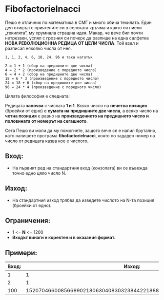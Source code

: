 # Fibofactorielnacci

Пешо е отличник по математика в СМГ и много обича текилата. Един ден отишъл с
приятелите си в селската кръчма и както си пиели „текилята“, му хрумнала страшна
идея. Макар, че вече бил почти нетрезвен, успял с грозния си почерк да разпише на
една салфетка **НОВА РЕВОЛЮЦИОННА РЕДИЦА ОТ ЦЕЛИ ЧИСЛА**. Той взел и разписал няколко
числа от нея.

```
1, 1, 2, 4, 6, 18, 24, 96 и така нататък

2 = 1 + 1 (сбор на предишните две числа)
4 = 2 * 2 (произведение с поредното число)
6 = 4 + 2 (сбор на предишните две числа)
18 = 6 * 3 (произведение с поредното число)
24 = 18 + 6 (сбор на предишните две числа)
96 = 24 * 4 (произведение с поредното число)
```

Цялата философия е следната:

Редицата **започва** с числата **1 и 1**. Всяко число на **нечетна позиция** (броейки от едно)
е **сумата на предишните две числа**, а всяко число на **четна позиция** е равно на
**произведението на предишното число и половината от номерът на сегашното**.

Сега Пешо ви моли да му помогнете, защото вече се е напил брутално, като напишете
програма **fibofactorielnacci**, която по зададен номер на число от редицата казва кое е
числото.

## Вход:
* На първият ред на стандартния вход (конзолата) ви се въвежда 
точно едно цяло число N.
## Изход:
* На стандартния изход трябва да изведете числото на N-та позиция (броейки от едно).
## Ограничения:
* 1 <= **N** <= 1200
* **Входът винаги е коректен и в оказания формат.**
## Примери: 
| Вход: | Изход:                                                              |
| ----- | ------------------------------------------------------------------- |
| 1     | 1                                                                   |
| 2     | 1                                                                   |
| 100   | 1520704660085668902180630408303238442218882078448025600000000000000 |
